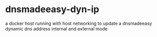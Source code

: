 # dnsmadeeasy-dyn-ip
a docker host running with host networking to update a dnsmadeeasy dynamic dns address internal and external mode
